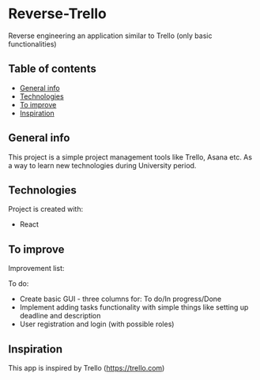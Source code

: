 # Reverse-Trello
Reverse engineering an application similar to Trello (only basic functionalities)

## Table of contents
* [General info](#general-info)
* [Technologies](#technologies)
* [To improve](#to-improve)
* [Inspiration](#inspiration)


## General info
This project is a simple project management tools like Trello, Asana etc. As a way to learn new technologies during University period.
	
## Technologies
Project is created with:
* React
 
## To improve
Improvement list:

To do:
* Create basic GUI - three columns for: To do/In progress/Done
* Implement adding tasks functionality with simple things like setting up deadline and description
* User registration and login (with possible roles)

## Inspiration
This app is inspired by Trello (https://trello.com)


